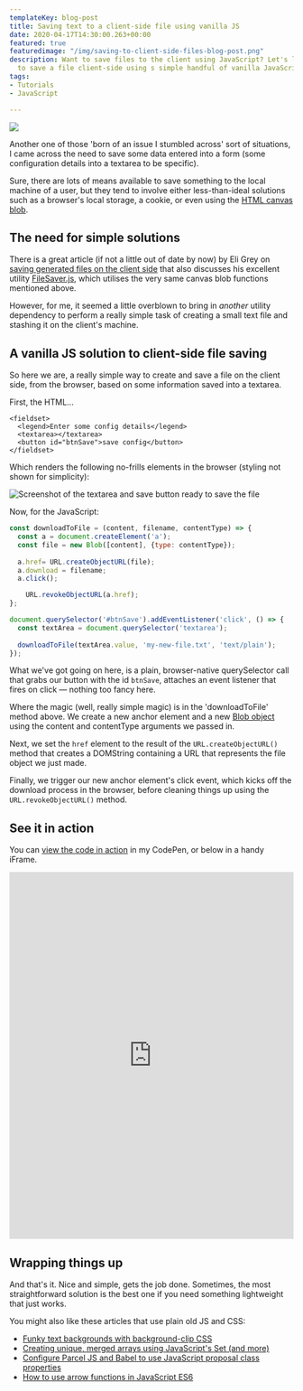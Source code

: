 ```yaml
---
templateKey: blog-post
title: Saving text to a client-side file using vanilla JS
date: 2020-04-17T14:30:00.263+00:00
featured: true
featuredimage: "/img/saving-to-client-side-files-blog-post.png"
description: Want to save files to the client using JavaScript? Let's look at how
  to save a file client-side using s simple handful of vanilla JavaScript
tags:
- Tutorials
- JavaScript

---
```

![](/img/saving-to-client-side-files-blog-post.png)

Another one of those 'born of an issue I stumbled across' sort of situations, I came across the need to save some data entered into a form (some configuration details into a textarea to be specific).

Sure, there are lots of means available to save something to the local machine of a user, but they tend to involve either less-than-ideal solutions such as a browser's local storage, a cookie, or even using the [HTML canvas blob](https://html.spec.whatwg.org/multipage/canvas.html).

## The need for simple solutions

There is a great article (if not a little out of date by now) by Eli Grey on [saving generated files on the client side](https://eligrey.com/blog/saving-generated-files-on-the-client-side/) that also discusses his excellent utility [FileSaver.js](https://github.com/eligrey/FileSaver.js), which utilises the very same canvas blob functions mentioned above.

However, for me, it seemed a little overblown to bring in _another_ utility dependency to perform a really simple task of creating a small text file and stashing it on the client's machine.

## A vanilla JS solution to client-side file saving

So here we are, a really simple way to create and save a file on the client side, from the browser, based on some information saved into a textarea.

First, the HTML...

```markup
<fieldset>
  <legend>Enter some config details</legend>
  <textarea></textarea>
  <button id="btnSave">save config</button>
</fieldset>
```

Which renders the following no-frills elements in the browser (styling not shown for simplicity):

![Screenshot of the textarea and save button ready to save the file](/img/config-file-save.jpg)

Now, for the JavaScript:

```javascript
const downloadToFile = (content, filename, contentType) => {
  const a = document.createElement('a');
  const file = new Blob([content], {type: contentType});
  
  a.href= URL.createObjectURL(file);
  a.download = filename;
  a.click();

	URL.revokeObjectURL(a.href);
};

document.querySelector('#btnSave').addEventListener('click', () => {
  const textArea = document.querySelector('textarea');
  
  downloadToFile(textArea.value, 'my-new-file.txt', 'text/plain');
});
```

What we've got going on here, is a plain, browser-native querySelector call that grabs our button with the id `btnSave`, attaches an event listener that fires on click — nothing too fancy here.

Where the magic (well, really simple magic) is in the 'downloadToFile' method above. We create a new anchor element and a new [Blob object](https://developer.mozilla.org/en-US/docs/Web/API/Blob) using the content and contentType arguments we passed in.

Next, we set the `href` element to the result of the `URL.createObjectURL()` method that creates a DOMString containing a URL that represents the file object we just made.

Finally, we trigger our new anchor element's click event, which kicks off the download process in the browser, before cleaning things up using the `URL.revokeObjectURL()` method.

## See it in action

You can [view the code in action](https://codepen.io/robkendal/pen/dyYMqMP) in my CodePen, or below in a handy iFrame.

<iframe height="650" style="width: 100%;" scrolling="no" title="Saving files with JavaScript" src="https://codepen.io/robkendal/embed/dyYMqMP?height=265&theme-id=dark&default-tab=result" frameborder="no" allowtransparency="true" allowfullscreen="true" loading="lazy">
See the Pen <a href='https://codepen.io/robkendal/pen/dyYMqMP'>Saving files with JavaScript</a> by Rob Kendal
(<a href='https://codepen.io/robkendal'>@robkendal</a>) on <a href='https://codepen.io'>CodePen</a>.
</iframe>

## Wrapping things up

And that's it. Nice and simple, gets the job done. Sometimes, the most straightforward solution is the best one if you need something lightweight that just works.

You might also like these articles that use plain old JS and CSS:

* [Funky text backgrounds with background-clip CSS](https://robkendal.co.uk/blog/2020-04-02-funky-text-backgrounds-with-background-clip-css/)
* [Creating unique, merged arrays using JavaScript's Set (and more)](https://robkendal.co.uk/blog/2020-02-04-creating-unique-merged-arrays-using-javascripts-set-and-more/)
* [Configure Parcel JS and Babel to use JavaScript proposal class properties](https://robkendal.co.uk/blog/2019-05-13-configure-parcel-js-and-babel-to-use-javascript-proposal-class-properties/)
* [How to use arrow functions in JavaScript ES6](https://robkendal.co.uk/blog/how-to-use-arrow-functions-in-javascript-es6/)